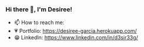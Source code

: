 ### Hi there 👋, I'm Desiree!

<!--
**Sug4rSku11/Sug4rSku11** is a ✨ _special_ ✨ repository because its `README.md` (this file) appears on your GitHub profile.

Here are some ideas to get you started:

- 🔭 I’m currently working on ...
- 🌱 I’m currently learning ...
- 👯 I’m looking to collaborate on ...
- 🤔 I’m looking for help with ...
- 💬 Ask me about ...
- 📫 How to reach me: ...
- ⚡ Fun fact: ...
-->





- 📫 How to reach me:
- 💗 Portfolio: https://desiree-garcia.herokuapp.com/
- 😁 LinkedIn: https://www.linkedin.com/in/d3sir33g/
